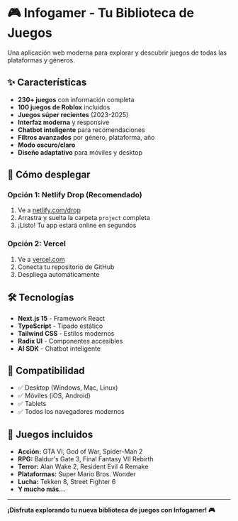 # 🎮 Infogamer - Tu Biblioteca de Juegos

Una aplicación web moderna para explorar y descubrir juegos de todas las plataformas y géneros.

## ✨ Características

- **230+ juegos** con información completa
- **100 juegos de Roblox** incluidos
- **Juegos súper recientes** (2023-2025)
- **Interfaz moderna** y responsive
- **Chatbot inteligente** para recomendaciones
- **Filtros avanzados** por género, plataforma, año
- **Modo oscuro/claro**
- **Diseño adaptativo** para móviles y desktop

## 🚀 Cómo desplegar

### Opción 1: Netlify Drop (Recomendado)
1. Ve a [netlify.com/drop](https://netlify.com/drop)
2. Arrastra y suelta la carpeta `project` completa
3. ¡Listo! Tu app estará online en segundos

### Opción 2: Vercel
1. Ve a [vercel.com](https://vercel.com)
2. Conecta tu repositorio de GitHub
3. Despliega automáticamente

## 🛠️ Tecnologías

- **Next.js 15** - Framework React
- **TypeScript** - Tipado estático
- **Tailwind CSS** - Estilos modernos
- **Radix UI** - Componentes accesibles
- **AI SDK** - Chatbot inteligente

## 📱 Compatibilidad

- ✅ Desktop (Windows, Mac, Linux)
- ✅ Móviles (iOS, Android)
- ✅ Tablets
- ✅ Todos los navegadores modernos

## 🎯 Juegos incluidos

- **Acción:** GTA VI, God of War, Spider-Man 2
- **RPG:** Baldur's Gate 3, Final Fantasy VII Rebirth
- **Terror:** Alan Wake 2, Resident Evil 4 Remake
- **Plataformas:** Super Mario Bros. Wonder
- **Lucha:** Tekken 8, Street Fighter 6
- **Y mucho más...**

---

**¡Disfruta explorando tu nueva biblioteca de juegos con Infogamer! 🎮**